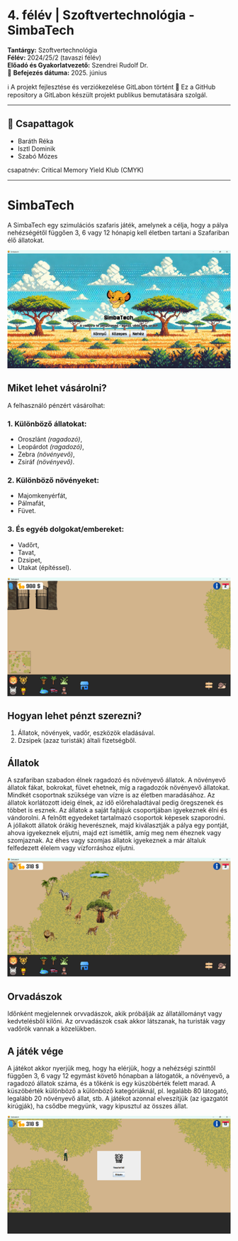 # 4. félév | Szoftvertechnológia - SimbaTech  

**Tantárgy:** Szoftvertechnológia  
**Félév:** 2024/25/2 (tavaszi félév)  
**Előadó és Gyakorlatvezető:** Szendrei Rudolf Dr.  
📅 **Befejezés dátuma:** 2025. június

ℹ️ A projekt fejlesztése és verziókezelése GitLabon történt
📂 Ez a GitHub repository a GitLabon készült projekt publikus bemutatására szolgál.



---

## 👥 Csapattagok 

- Baráth Réka  
- Isztl Dominik  
- Szabó Mózes

csapatnév: Critical Memory Yield Klub (CMYK)

---

# SimbaTech

A SimbaTech egy szimulációs szafaris játék, amelynek a célja, hogy a pálya 
nehézségétől függően 3, 6 vagy 12 hónapig kell életben tartani a Szafariban 
élő állatokat.

![Menu image](src/main/res/img.png)

## Miket lehet vásárolni?

A felhasználó pénzért vásárolhat:
### 1. Különböző állatokat:
+ Oroszlánt *(ragadozó)*,
+ Leopárdot *(ragadozó)*,
+ Zebra *(növényevő)*,
+ Zsiráf *(növényevő)*.

### 2. Különböző növényeket:

+ Majomkenyérfát,
+ Pálmafát,
+ Füvet.

### 3. És egyéb dolgokat/embereket:

+ Vadőrt,
+ Tavat,
+ Dzsipet,
+ Utakat (építéssel).

![Shop image](src/main/res/shop.png)

## Hogyan lehet pénzt szerezni?
 1. Állatok, növények, vadőr, eszközök eladásával.
 2. Dzsipek (azaz turisták) általi fizetségből.

## Állatok

A szafariban szabadon élnek ragadozó és növényevő állatok. A növényevő állatok fákat, bokrokat,
füvet ehetnek, míg a ragadozók növényevő állatokat. Mindkét csoportnak szüksége van vízre is az
életben maradásához. Az állatok korlátozott ideig élnek, az idő előrehaladtával pedig öregszenek és
többet is esznek. Az állatok a saját fajtájuk csoportjában igyekeznek élni és vándorolni. A felnőtt
egyedeket tartalmazó csoportok képesek szaporodni. A jóllakott állatok órákig heverésznek, majd
kiválasztják a pálya egy pontját, ahova igyekeznek
eljutni, majd ezt ismétlik, amíg meg nem éheznek vagy szomjaznak. Az éhes vagy szomjas állatok
igyekeznek a már általuk felfedezett élelem vagy vízforráshoz eljutni.

![Animals image](src/main/res/animals.png)

## Orvadászok
Időnként megjelennek orvvadászok, akik próbálják az állatállományt vagy kedvtelésből kilőni. Az orvvadászok csak akkor látszanak, ha turisták vagy vadőrök
vannak a közelükben.

## A játék vége
A játékot akkor nyerjük meg, hogy ha elérjük, hogy a nehézségi szinttől függően 3, 6 vagy 12 egymást
követő hónapban a látogatók, a növényevő, a ragadozó állatok száma, és a tőkénk is egy küszöbérték
felett marad. A küszöbérték különböző a különböző kategóriáknál, pl. legalább 80 látogató, legalább
20 növényevő állat, stb. A játékot azonnal elveszítjük (az igazgatót kirúgják), ha csődbe megyünk,
vagy kipusztul az összes állat.

![You lost the game image](src/main/res/lose.png)


